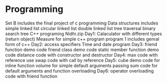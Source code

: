 # Programming
Set B includes the final project of c programming
Data structures includes
    simple linked list
    circular linked list
    double linked list
    tree traversal
    binary search tree
C++ programing
Nidhi.zip
Day1:
      Calaculator with different types (return object)
      Measure for simple c++ program
      program 1 includes genral form of c++
Day2:
      access specifiers
      Time and date program
Day3:
      friend function demo code
      friend class demo code
      static member function demo code
      distance code with constructor and destructor
Day4:
      max code with reference use
      swap code with call by reference
Day5:
      cube demo code for inline function
      volume for simple default arguments passing
      sum code for default arguments and function overloading
Day6:
      operator overloading code with friend function
      
